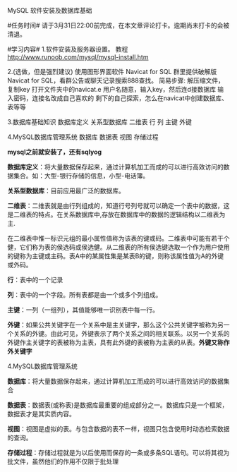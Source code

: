 


MySQL 软件安装及数据库基础

#任务时间#
请于3月31日22:00前完成，在本文章评论打卡。逾期尚未打卡的会被清退。

#学习内容#
1.软件安装及服务器设置。
教程 http://www.runoob.com/mysql/mysql-install.htm

2.(选做，但是强烈建议) 使用图形界面软件 Navicat for SQL
群里提供破解版Navicat for SQL，看群公告或聊天记录搜索888查找。
简易步骤:
解压缩文件，复制key
打开文件夹中的navicat.e
用户名随意，输入key，然后连d接数据库
输入密码，连接名改成自己喜欢的
剩下的自己探索，怎么在navicat中创建数据库、表等等

3.数据库基础知识
数据库定义
关系型数据库
二维表
行
列
主键
外键

4.MySQL数据库管理系统
数据库
数据表
视图
存储过程


**mysql之前就安装了，还有sqlyog**


**数据库定义**：将大量数据保存起来，通过计算机加工而成的可以进行高效访问的数据集合。如：大型-银行存储的信息，小型-电话簿。

**关系型数据库**：目前应用最广泛的数据库。

**二维表**：二维表就是由行列组成的，知道行号列号就可以确定一个表中的数据，这是二维表的特点。在关系数据库中,存放在数据库中的数据的逻辑结构以二维表为主.

在二维表中惟一标识元组的最小属性值称为该表的键或码。二维表中可能有若干个健，它们称为表的侯选码或侯选健。从二维表的所有侯选键选取一个作为用户使用的键称为主键或主码。表A中的某属性集是某表B的键，则称该属性值为A的外键或外码。

**行**：表中的一个记录

**列**：表中的一个字段。所有表都是由一个或多个列组成。

**主键**：一列（一组列），其值能够唯一识别表中每一行。

**外键**：如果公共关键字在一个关系中是主关键字，那么这个公共关键字被称为另一个关系的外键。由此可见，外键表示了两个关系之间的相关联系。以另一个关系的外键作主关键字的表被称为主表，具有此外键的表被称为主表的从表。**外键又称作外关键字**

4.MySQL数据库管理系统

**数据库**：将大量数据保存起来，通过计算机加工而成的可以进行高效访问的数据集合

**数据表**：数据表(或称表)是数据库最重要的组成部分之一。数据库只是一个框架，数据表才是其实质内容。

**视图**：视图是虚拟的表。与包含数据的表不一样，视图只包含使用时动态检索数据的查询。

**存储过程**：存储过程就是为以后使用而保存的一条或多条SQL语句。可以将其视为批文件，虽然他们的作用不仅限于批处理
